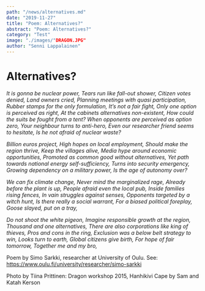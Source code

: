 ```yaml
---
path: "/news/alternatives.md"
date: "2019-11-27"
title: "Poem: Alternatives?"
abstract: "Poem: Alternatives?"
category: "Test"
image: "./images/"DRAGON.JPG"
author: "Senni Lappalainen"
---
```


# Alternatives?

_It is gonna be nuclear power,_
_Tears run like fall-out shower,_
_Citizen votes denied,_
_Land owners cried,_
_Planning meetings with quasi participation,_
_Rubber stamps for the only formulation,_
_It’s not a fair fight,_
_Only one option is perceived as right,_
_At the cabinets alternatives non-existent,_
_How could the suits be fought from a tent?_
_When opponents are perceived as option zero,_
_Your neighbour turns to anti-hero,_
_Even our researcher friend seems to hesitate,_
_Is he not afraid of nuclear waste?_

_Billion euros project,_
_High hopes on local employment,_
_Should make the region thrive,_
_Keep the villages alive,_
_Media hype around economic opportunities,_
_Promoted as common good without alternatives,_
_Yet path towards national energy self-sufficiency,_
_Turns into security emergency,_
_Growing dependency on a military power,_
_Is the age of autonomy over?_

_We can fix climate change,_
_Never mind the marginalized rage,_
_Already before the plant is up,_
_People afraid even the local pub,_
_Inside families rising fences,_
_In vain struggles against senses,_
_Opponents targeted by a witch hunt,_
_Is there really a social warrant,_
_For a biased political foreplay,_
_Goose slayed, put on a tray,_

_Do not shoot the white pigeon,_
_Imagine responsible growth at the region,_
_Thousand and one alternatives,_
_There are also corporations like king of thieves,_
_Pros and cons in the ring,_
_Exclusion was a below belt strategy to win,_
_Looks turn to earth,_
_Global citizens give birth,_
_For hope of fair tomorrow,_
_Together me and my bro,_

Poem by Simo Sarkki, researcher at University of Oulu. See: https://www.oulu.fi/university/researcher/simo-sarkki

Photo by Tiina Prittinen: Dragon workshop 2015, Hanhikivi Cape by Sam and Katah Kerson
